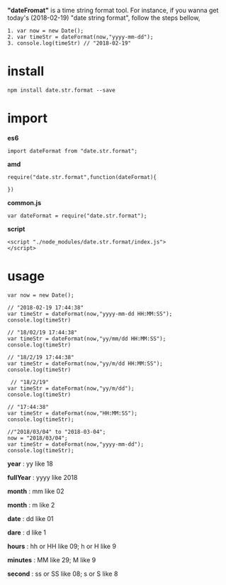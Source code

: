 **"dateFromat"**  is a time string format tool.
For instance, if you wanna get today's (2018-02-19) "date string format", follow the steps bellow,
```
1. var now = new Date();
2. var timeStr = dateFormat(now,"yyyy-mm-dd");
3. console.log(timeStr) // "2018-02-19"
```
# install
  `npm install date.str.format --save `
# import 
**es6**
```
import dateFormat from "date.str.format";
```
**amd**

```
require("date.str.format",function(dateFormat){
    
})
```
**common.js**

```
var dateFormat = require("date.str.format");
```
**script**
```
<script "./node_modules/date.str.format/index.js">
</script>

```

# usage
 ```
var now = new Date();

 // "2018-02-19 17:44:38"
var timeStr = dateFormat(now,"yyyy-mm-dd HH:MM:SS");
console.log(timeStr)

 // "18/02/19 17:44:38"
var timeStr = dateFormat(now,"yy/mm/dd HH:MM:SS");
console.log(timeStr) 

 // "18/2/19 17:44:38"
var timeStr = dateFormat(now,"yy/m/dd HH:MM:SS");
console.log(timeStr) 

  // "18/2/19"
var timeStr = dateFormat(now,"yy/m/dd");
console.log(timeStr)

// "17:44:38"
var timeStr = dateFormat(now,"HH:MM:SS");
console.log(timeStr);

//"2018/03/04" to "2018-03-04";
now = "2018/03/04";
var timeStr = dateFormat(now,"yyyy-mm-dd");
console.log(timeStr);
```

**year** : yy    like 18

**fullYear** : yyyy  like 2018

**month** : mm like  02

**month** : m like  2

**date** : dd like 01

**dare** : d like 1

**hours** : hh or HH  like 09; h or H like 9
        
**minutes** : MM like  29; M like 9
         
**second** : ss or SS like 08; s or S like 8
